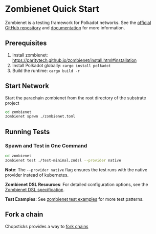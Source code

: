 # Zombienet Quick Start

Zombienet is a testing framework for Polkadot networks. See the [official GitHub repository](https://github.com/paritytech/zombienet) and [documentation](https://paritytech.github.io/zombienet/) for more information.

## Prerequisites

1. Install zombienet: https://paritytech.github.io/zombienet/install.html#installation
2. Install Polkadot globally: `cargo install polkadot`
3. Build the runtime: `cargo build -r`

## Start Network

Start the parachain zombienet from the root directory of the substrate project
```bash
cd zombienet
zombienet spawn ./zombienet.toml
```

## Running Tests

### Spawn and Test in One Command 
```bash
cd zombienet
zombienet test ./test-minimal.zndsl --provider native
```

**Note:** The `--provider native` flag ensures the test runs with the native provider instead of kubernetes.

**Zombienet DSL Resources**: For detailed configuration options, see the [Zombienet DSL specification](https://paritytech.github.io/zombienet/cli/test-dsl-definition-spec.html).

**Test Examples**: See [zombienet test examples](https://github.com/paritytech/zombienet/tree/master/examples) for more test patterns.

## Fork a chain 

Chopsticks provides a way to [fork chains](https://docs.polkadot.com/tutorials/polkadot-sdk/testing/fork-live-chains/)
